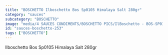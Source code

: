```yaml
---
title: "BOSCHETTO Ilboschetto Bos Sp0105 Himalaya Salt 280gr"
category: "sauces"
subcategory: "BOSCHETTO"
image: "media/4 SAUCES CONDIMENTS/BOSCHETTO PICS/IlBoschetto - BOS-SP0105 Himalaya Salt 280GR.png"
id: "sauces-boschetto-253"
tags: ["BOSCHETTO"]
---
```


Ilboschetto Bos Sp0105 Himalaya Salt 280gr
